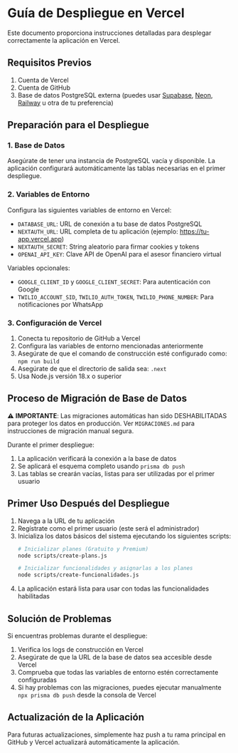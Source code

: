 # Guía de Despliegue en Vercel

Este documento proporciona instrucciones detalladas para desplegar correctamente la aplicación en Vercel.

## Requisitos Previos

1. Cuenta de Vercel
2. Cuenta de GitHub
3. Base de datos PostgreSQL externa (puedes usar [Supabase](https://supabase.com), [Neon](https://neon.tech), [Railway](https://railway.app) u otra de tu preferencia)

## Preparación para el Despliegue

### 1. Base de Datos

Asegúrate de tener una instancia de PostgreSQL vacía y disponible. La aplicación configurará automáticamente las tablas necesarias en el primer despliegue.

### 2. Variables de Entorno

Configura las siguientes variables de entorno en Vercel:

- `DATABASE_URL`: URL de conexión a tu base de datos PostgreSQL
- `NEXTAUTH_URL`: URL completa de tu aplicación (ejemplo: https://tu-app.vercel.app)
- `NEXTAUTH_SECRET`: String aleatorio para firmar cookies y tokens
- `OPENAI_API_KEY`: Clave API de OpenAI para el asesor financiero virtual

Variables opcionales:
- `GOOGLE_CLIENT_ID` y `GOOGLE_CLIENT_SECRET`: Para autenticación con Google
- `TWILIO_ACCOUNT_SID`, `TWILIO_AUTH_TOKEN`, `TWILIO_PHONE_NUMBER`: Para notificaciones por WhatsApp

### 3. Configuración de Vercel

1. Conecta tu repositorio de GitHub a Vercel
2. Configura las variables de entorno mencionadas anteriormente
3. Asegúrate de que el comando de construcción esté configurado como: `npm run build`
4. Asegúrate de que el directorio de salida sea: `.next`
5. Usa Node.js versión 18.x o superior

## Proceso de Migración de Base de Datos

⚠️ **IMPORTANTE**: Las migraciones automáticas han sido DESHABILITADAS para proteger los datos en producción. Ver `MIGRACIONES.md` para instrucciones de migración manual segura.

Durante el primer despliegue:
1. La aplicación verificará la conexión a la base de datos
2. Se aplicará el esquema completo usando `prisma db push`
3. Las tablas se crearán vacías, listas para ser utilizadas por el primer usuario

## Primer Uso Después del Despliegue

1. Navega a la URL de tu aplicación
2. Regístrate como el primer usuario (este será el administrador)
3. Inicializa los datos básicos del sistema ejecutando los siguientes scripts:
   ```bash
   # Inicializar planes (Gratuito y Premium)
   node scripts/create-plans.js
   
   # Inicializar funcionalidades y asignarlas a los planes
   node scripts/create-funcionalidades.js
   ```
4. La aplicación estará lista para usar con todas las funcionalidades habilitadas

## Solución de Problemas

Si encuentras problemas durante el despliegue:

1. Verifica los logs de construcción en Vercel
2. Asegúrate de que la URL de la base de datos sea accesible desde Vercel
3. Comprueba que todas las variables de entorno estén correctamente configuradas
4. Si hay problemas con las migraciones, puedes ejecutar manualmente `npx prisma db push` desde la consola de Vercel

## Actualización de la Aplicación

Para futuras actualizaciones, simplemente haz push a tu rama principal en GitHub y Vercel actualizará automáticamente la aplicación. 